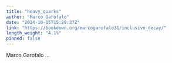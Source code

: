 ```yaml
---
title: "heavy_quarks"
author: "Marco Garofalo"
date: "2024-10-15T15:29:27Z"
link: "https://bookdown.org/marcogarofalo31/inclusive_decay/"
length_weight: "4.1%"
pinned: false
---
```


Marco Garofalo  ...
